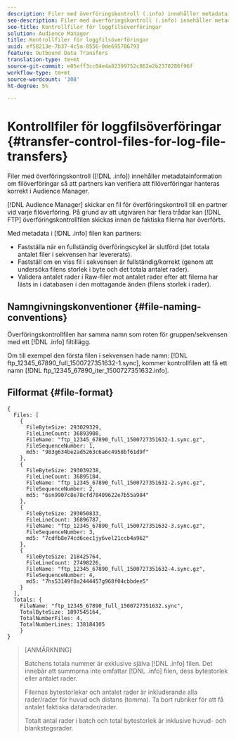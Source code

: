 ```yaml
---
description: Filer med överföringskontroll (.info) innehåller metadatainformation om filöverföringar så att partners kan verifiera att filöverföringar hanteras korrekt i Audience Manager.
seo-description: Filer med överföringskontroll (.info) innehåller metadatainformation om filöverföringar så att partners kan verifiera att filöverföringar hanteras korrekt i Audience Manager.
seo-title: Kontrollfiler för loggfilsöverföringar
solution: Audience Manager
title: Kontrollfiler för loggfilsöverföringar
uuid: ef58213e-7b37-4c5a-8556-0de695706793
feature: Outbound Data Transfers
translation-type: tm+mt
source-git-commit: e05eff3cc04e4a82399752c862e2b2370286f96f
workflow-type: tm+mt
source-wordcount: '308'
ht-degree: 5%

---
```



# Kontrollfiler för loggfilsöverföringar {#transfer-control-files-for-log-file-transfers}

Filer med överföringskontroll ([!DNL .info]) innehåller metadatainformation om filöverföringar så att partners kan verifiera att filöverföringar hanteras korrekt i Audience Manager.

[!DNL Audience Manager] skickar en fil för överföringskontroll till en partner vid varje filöverföring. På grund av att utgivaren har flera trådar kan [!DNL FTP] överföringskontrollfilen skickas innan de faktiska filerna har överförts.

Med metadata i [!DNL .info] filen kan partners:

* Fastställa när en fullständig överföringscykel är slutförd (det totala antalet filer i sekvensen har levererats).
* Fastställ om en viss fil i sekvensen är fullständig/korrekt (genom att undersöka filens storlek i byte och det totala antalet rader).
* Validera antalet rader i Raw-filer mot antalet rader efter att filerna har lästs in i databasen i den mottagande änden (filens storlek i rader).

## Namngivningskonventioner {#file-naming-conventions}

Överföringskontrollfilen har samma namn som roten för gruppen/sekvensen med ett [!DNL .info] filtillägg.

Om till exempel den första filen i sekvensen hade namn: [!DNL ftp_12345_67890_full_1500727351632-1.sync], kommer kontrollfilen att få ett namn [!DNL ftp_12345_67890_iter_1500727351632.info].

## Filformat {#file-format}

```
{
  Files: [
    {
      FileByteSize: 293029329,
      FileLineCount: 36893908,
      FileName: "ftp_12345_67890_full_1500727351632-1.sync.gz",
      FileSequenceNumber: 1,
      md5: "983g634be2ad5263c6a6c4958bf61d9f"
    },
    {
      FileByteSize: 293039238,
      FileLineCount: 36895184,
      FileName: "ftp_12345_67890_full_1500727351632-2.sync.gz",
      FileSequenceNumber: 2,
      md5: "6sn9907c8e78cfd78409622e7b55a984"
    },
    {
      FileByteSize: 293050833,
      FileLineCount: 36896787,
      FileName: "ftp_12345_67890_full_1500727351632-3.sync.gz",
      FileSequenceNumber: 3,
      md5: "7cdfb8e74cd6cec1jy6vel21ccb4a962"
    },
    {
      FileByteSize: 218425764,
      FileLineCount: 27498226,
      FileName: "ftp_12345_67890_full_1500727351632-4.sync.gz",
      FileSequenceNumber: 4,
      md5: "7hs53149f8a2444457g968f04cbbdee5"
    }
  ],
  Totals: {
    FileName: "ftp_12345_67890_full_1500727351632.sync",
    TotalByteSize: 1097545164,
    TotalNumberFiles: 4,
    TotalNumberLines: 138184105
    }
}
```

>[ANMÄRKNING]
>
> Batchens totala nummer är exklusive själva [!DNL .info] filen. Det innebär att summorna inte omfattar [!DNL .info] filen, dess bytestorlek eller antalet rader.
>
> Filernas bytestorlekar och antalet rader är inkluderande alla rader/rader för huvud och distans (tomma). Ta bort rubriker för att få antalet faktiska datarader/rader.
>
> Totalt antal rader i batch och total bytestorlek är inklusive huvud- och blankstegsrader.